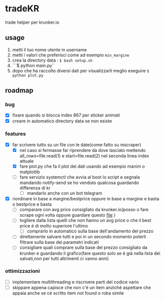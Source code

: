 # tradeKR
trade helper per krunker.io

## usage
1. metti il tuo nome utente in username
2. metti i valori che preferisci come ad esempio `min_margine`
3. crea la directory data : ```$ bash setup.sh ```
4. ```$ python main.py``
5. dopo che ha raccolto diversi dati per visualizzarli meglio eseguire ```$ python plot.py```

## roadmap
### bug
- [x] fixare quando si blocca index 867 per sticker animati
- [x] creare in automatico directory data se non esiste
### features 
- [x] far scrivere tutto su un file con le date(come fatto su mscraper)
  - [x] nel caso si fermasse far riprendere da dove lasciato mettendo all_rows=file.read(1) e start=file.read(2) nel seconda linea index attuale 
  - [x] fare plot.py che fa il plot dei dati usando ad esempio manim o matplotlib
  - [ ] fare servizio systemctl che avvia al boot lo script e segnala mandando notify-send se ho venduto qualcosa guardando differenza di kr
    - [ ] mandarlo anche con un bot telegram  
- [x] riordinare in base a margine/bestprice oppure in base a margine e basta o bestprice e basta
  - [ ] comparare con avg price consigliato da krunker.io(posso o fare scrape ogni volta oppure guardare questo [file](https://api.krunker.io/webhooks/general/items/prices) )
  - [ ] togliere dalla lista quelli che non hanno un avg price o che il best price é di molto superiore l'ultimo
    - [ ] comprarlo in automatico sulla base dell'andamento del prezzo 
  - [ ] direttamente salvare tutti e poi in un secondo momento poterli filtrare sulla base dei parametri indicati
  - [ ] consigliare quali comprare sulla base del prezzo consigliato da krunker e guardando il grafico(fare questo solo se é giá nella lista dei salvati,non per tutti altrimenti ci vanno anni)
### ottimizzazioni
- [ ] implementare multithreading e riscrivere parti del codice vario
- [ ] skippare appena capisce che non c'é un item anziché aspettare che appaia anche se cé scritto item not found o roba simile
